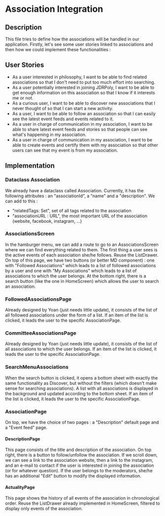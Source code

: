 # Association Integration
## Description
This file tries to define how the associations will be handled in our application.
Firstly, let's see some user stories linked to associations and then how we could implement these functionalities :
## User Stories
- As a user interested in philosophy, I want to be able to find related associations so that I don't need to put too much effort into searching.
- As a user potentially interested in joining JDRPoly, I want to be able to get enough information on this association so that I know if it interests me or not.
- As a curious user, I want to be able to discover new associations that I never thought of so that I can start a new activity.
- As a user, I want to be able to follow an association so that I can easily see the latest event feeds and events related to it.
- As a user in charge of communication in my association, I want to be able to share latest event feeds and stories so that people can see what's happening in my association.
- As a user in charge of communication in my association, I want to be able to create events and certify them with my association so that other users can see that my event is from my association.
## Implementation
### Dataclass Association
We already have a dataclass called Association. Currently, it has the following attributes : an "associationId", a "name" and a "description". We can add to this :
- "relatedTags: Set<Tag>", set of all tags related to the association
- "associationURL : URL", the most important URL of the association (website, facebook, instagram, ...)
### AssociationsScreen
In the hamburger menu, we can add a route to go to an AssociationsScreen where we can find everything related to them. 
The first thing a user sees is the active events of each association she/he follows. Reuse the ListDrawer. 
On top of this page, we have two buttons (or better MD component) : one with "Followed Associations" which leads to a list of followed associations by a user and one with "My Associations" which leads to a list of associations to which the user belongs. 
At the bottom right, there is a search button (like the one in HomeScreen) which allows the user to search an association. 
### FollowedAssociationsPage
Already designed by Yoan (just needs little update), it consists of the list of all followed associations under the form of a list. If an item of the list is clicked, it leads the user to the specific AssociationPage.
### CommitteeAssociationsPage
Already designed by Yoan (just needs little update), it consists of the list of all associations to which the user belongs. If an item of the list is clicked, it leads the user to the specific AssociationPage.
### SearchMenuAssociations
When the search button is clicked, it opens a bottom sheet with exactly the same functionality as Discover, but without the filters (which doesn't make sense for searching associations). A list with all associations is displayed in the background and updated according to the bottom sheet. If an item of the list is clicked, it leads the user to the specific AssociationPage.
### AssociationPage
On top, we have the choice of two pages : a "Description" default page and a "Event feed" page.
#### DescriptionPage
This page consists of the title and description of the association. On top right, there is a button to follow/unfollow the association. If we scroll down, we can see a link to the association website, then a link to the instagram, and an e-mail to contact if the user is interested in joining the association (or for whatever question). If the user belongs to the moderators, she/he has an additional "Edit" button to modify the displayed information.
#### ActualityPage
This page shows the history of all events of the association in chronological order. Reuse the ListDrawer already implemented in HomeScreen, filtered to display only events of the association.